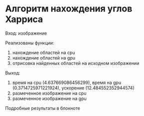 # Алгоритм нахождения углов Харриса

Вход: изображение

Реализованы функции:
1) нахождение областей на cpu
2) нахождение областей на gpu
3) отрисовка найденных областей на исходном изображении

Выход:
1) время на cpu (4.637669086456299), время на gpu (0.3714725971221924), ускорение (12.484552352944574)
2) размеченное изображение на cpu
3) размеченное изображение на gpu

Подробные результаты в блокноте
